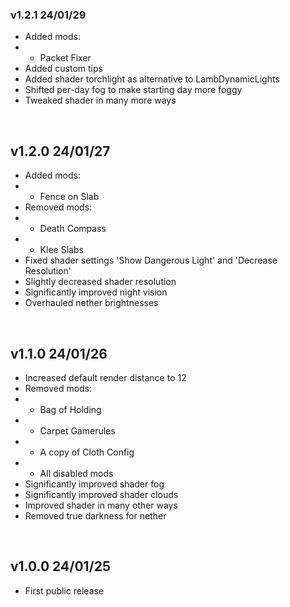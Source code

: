 ### v1.2.1 24/01/29

- Added mods:
- - Packet Fixer
- Added custom tips
- Added shader torchlight as alternative to LambDynamicLights
- Shifted per-day fog to make starting day more foggy
- Tweaked shader in many more ways

<br>

## v1.2.0 24/01/27

- Added mods:
- - Fence on Slab
- Removed mods:
- - Death Compass
- - Klee Slabs
- Fixed shader settings 'Show Dangerous Light' and 'Decrease Resolution'
- Slightly decreased shader resolution
- Significantly improved night vision
- Overhauled nether brightnesses

<br>

## v1.1.0 24/01/26

- Increased default render distance to 12
- Removed mods:
- - Bag of Holding
- - Carpet Gamerules
- - A copy of Cloth Config
- - All disabled mods
- Significantly improved shader fog
- Significantly improved shader clouds
- Improved shader in many other ways
- Removed true darkness for nether

<br>

## v1.0.0 24/01/25

- First public release
